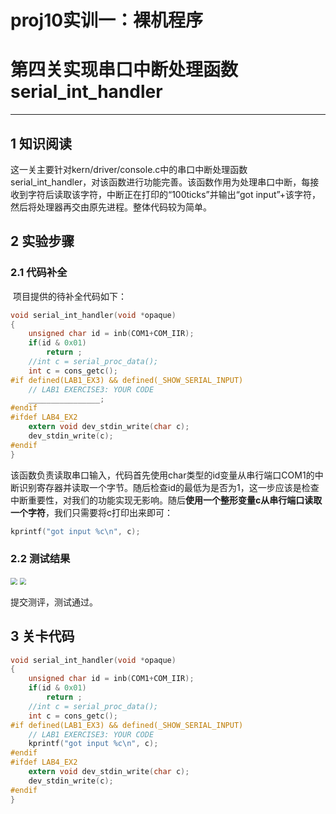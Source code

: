 # proj10实训一：裸机程序

# 第四关实现串口中断处理函数serial_int_handler

------

## 1 知识阅读

​	这一关主要针对kern/driver/console.c中的串口中断处理函数serial_int_handler，对该函数进行功能完善。该函数作用为处理串口中断，每接收到字符后读取该字符，中断正在打印的“100ticks”并输出“got input”+该字符，然后将处理器再交由原先进程。整体代码较为简单。

## 2 实验步骤

### 2.1 代码补全

​	项目提供的待补全代码如下：

```c
void serial_int_handler(void *opaque)
{
    unsigned char id = inb(COM1+COM_IIR);
    if(id & 0x01)
        return ;
    //int c = serial_proc_data();
    int c = cons_getc();
#if defined(LAB1_EX3) && defined(_SHOW_SERIAL_INPUT)
    // LAB1 EXERCISE3: YOUR CODE
    ________________;
#endif
#ifdef LAB4_EX2
    extern void dev_stdin_write(char c);
    dev_stdin_write(c);
#endif
}
```

​	该函数负责读取串口输入，代码首先使用char类型的id变量从串行端口COM1的中断识别寄存器并读取一个字节。随后检查id的最低为是否为1，这一步应该是检查中断重要性，对我们的功能实现无影响。随后**使用一个整形变量c从串行端口读取一个字符**，我们只需要将c打印出来即可：

```c
kprintf("got input %c\n", c);
```

### 2.2 测试结果

<img src="F:\study\操作系统\OS_comp\picture\lab1-4-1.png" style="zoom:67%;" />

<img src="F:\study\操作系统\OS_comp\picture\lab1-4-2.png" style="zoom:67%;" />

提交测评，测试通过。

## 3 关卡代码

```c
void serial_int_handler(void *opaque)
{
    unsigned char id = inb(COM1+COM_IIR);
    if(id & 0x01)
        return ;
    //int c = serial_proc_data();
    int c = cons_getc();
#if defined(LAB1_EX3) && defined(_SHOW_SERIAL_INPUT)
    // LAB1 EXERCISE3: YOUR CODE
    kprintf("got input %c\n", c);
#endif
#ifdef LAB4_EX2
    extern void dev_stdin_write(char c);
    dev_stdin_write(c);
#endif
}
```

